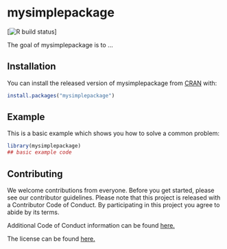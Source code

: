 # mysimplepackage

<!-- badges: start -->
[![R build status](https://github.com/lheintz/DATA-598-WI20-week-7/workflows/R-CMD-check/badge.svg)]
<!-- badges: end -->

The goal of mysimplepackage is to ...

## Installation

You can install the released version of mysimplepackage from [CRAN](https://CRAN.R-project.org) with:

``` r
install.packages("mysimplepackage")
```

## Example

This is a basic example which shows you how to solve a common problem:

``` r
library(mysimplepackage)
## basic example code
```


## Contributing

We welcome contributions from everyone. Before you get started, please see our contributor guidelines. Please note that this project is released with a Contributor Code of Conduct. By participating in this project you agree to abide by its terms.

Additional Code of Conduct information can be found [here.](CODE_OF_CONDUCT.md)

The license can be found [here.](LICENSE.md)
